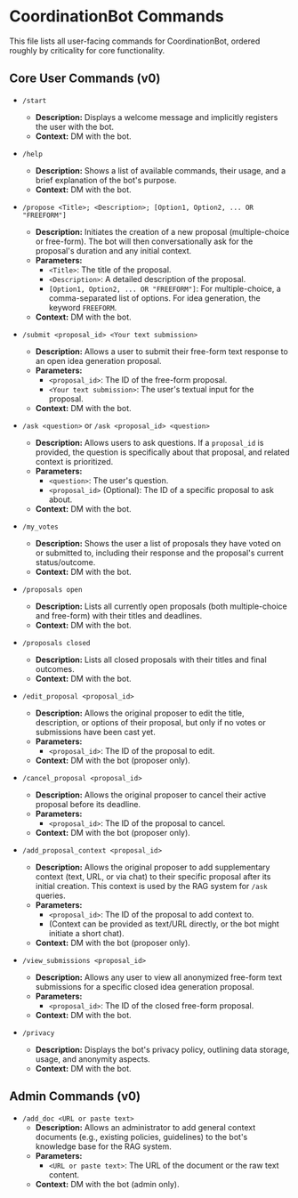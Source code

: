 # CoordinationBot Commands

This file lists all user-facing commands for CoordinationBot, ordered roughly by criticality for core functionality.

## Core User Commands (v0)

*   `/start`
    *   **Description:** Displays a welcome message and implicitly registers the user with the bot.
    *   **Context:** DM with the bot.

*   `/help`
    *   **Description:** Shows a list of available commands, their usage, and a brief explanation of the bot's purpose.
    *   **Context:** DM with the bot.

*   `/propose <Title>; <Description>; [Option1, Option2, ... OR "FREEFORM"]`
    *   **Description:** Initiates the creation of a new proposal (multiple-choice or free-form). The bot will then conversationally ask for the proposal's duration and any initial context.
    *   **Parameters:**
        *   `<Title>`: The title of the proposal.
        *   `<Description>`: A detailed description of the proposal.
        *   `[Option1, Option2, ... OR "FREEFORM"]`: For multiple-choice, a comma-separated list of options. For idea generation, the keyword `FREEFORM`.
    *   **Context:** DM with the bot.

*   `/submit <proposal_id> <Your text submission>`
    *   **Description:** Allows a user to submit their free-form text response to an open idea generation proposal.
    *   **Parameters:**
        *   `<proposal_id>`: The ID of the free-form proposal.
        *   `<Your text submission>`: The user's textual input for the proposal.
    *   **Context:** DM with the bot.

*   `/ask <question>` or `/ask <proposal_id> <question>`
    *   **Description:** Allows users to ask questions. If a `proposal_id` is provided, the question is specifically about that proposal, and related context is prioritized.
    *   **Parameters:**
        *   `<question>`: The user's question.
        *   `<proposal_id>` (Optional): The ID of a specific proposal to ask about.
    *   **Context:** DM with the bot.

*   `/my_votes`
    *   **Description:** Shows the user a list of proposals they have voted on or submitted to, including their response and the proposal's current status/outcome.
    *   **Context:** DM with the bot.

*   `/proposals open`
    *   **Description:** Lists all currently open proposals (both multiple-choice and free-form) with their titles and deadlines.
    *   **Context:** DM with the bot.

*   `/proposals closed`
    *   **Description:** Lists all closed proposals with their titles and final outcomes.
    *   **Context:** DM with the bot.

*   `/edit_proposal <proposal_id>`
    *   **Description:** Allows the original proposer to edit the title, description, or options of their proposal, but only if no votes or submissions have been cast yet.
    *   **Parameters:**
        *   `<proposal_id>`: The ID of the proposal to edit.
    *   **Context:** DM with the bot (proposer only).

*   `/cancel_proposal <proposal_id>`
    *   **Description:** Allows the original proposer to cancel their active proposal before its deadline.
    *   **Parameters:**
        *   `<proposal_id>`: The ID of the proposal to cancel.
    *   **Context:** DM with the bot (proposer only).

*   `/add_proposal_context <proposal_id>`
    *   **Description:** Allows the original proposer to add supplementary context (text, URL, or via chat) to their specific proposal after its initial creation. This context is used by the RAG system for `/ask` queries.
    *   **Parameters:**
        *   `<proposal_id>`: The ID of the proposal to add context to.
        *   (Context can be provided as text/URL directly, or the bot might initiate a short chat).
    *   **Context:** DM with the bot (proposer only).

*   `/view_submissions <proposal_id>`
    *   **Description:** Allows any user to view all anonymized free-form text submissions for a specific closed idea generation proposal.
    *   **Parameters:**
        *   `<proposal_id>`: The ID of the closed free-form proposal.
    *   **Context:** DM with the bot.

*   `/privacy`
    *   **Description:** Displays the bot's privacy policy, outlining data storage, usage, and anonymity aspects.
    *   **Context:** DM with the bot.

## Admin Commands (v0)

*   `/add_doc <URL or paste text>`
    *   **Description:** Allows an administrator to add general context documents (e.g., existing policies, guidelines) to the bot's knowledge base for the RAG system.
    *   **Parameters:**
        *   `<URL or paste text>`: The URL of the document or the raw text content.
    *   **Context:** DM with the bot (admin only).